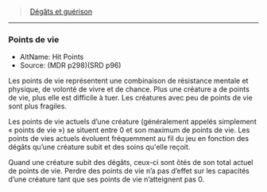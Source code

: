 ﻿---
!GenericItem
Name: Points de vie
AltName: Hit Points
Source: (MDR p298)(SRD p96)
Id: damage_healing_hd.md#points-de-vie
ParentLink: damage_healing_hd.md#dégâts-et-guérison-
ParentName: 'Dégâts et guérison '
NameLevel: 3
Attributes: {}
---
> [Dégâts et guérison ](hd_damage_healing.md)

---

### Points de vie

- AltName: Hit Points
- Source: (MDR p298)(SRD p96)

Les points de vie représentent une combinaison de résistance mentale et physique, de volonté de vivre et de chance. Plus une créature a de points de vie, plus elle est difficile à tuer. Les créatures avec peu de points de vie sont plus fragiles.

Les points de vie actuels d’une créature (généralement appelés simplement « points de vie ») se situent entre 0 et son maximum de points de vie. Les points de vies actuels évoluent fréquemment au fil du jeu en fonction des dégâts qu’une créature subit et des soins qu'elle reçoit.

Quand une créature subit des dégâts, ceux-ci sont ôtés de son total actuel de points de vie. Perdre des points de vie n’a pas d’effet sur les capacités d’une créature tant que ses points de vie n’atteignent pas 0.

